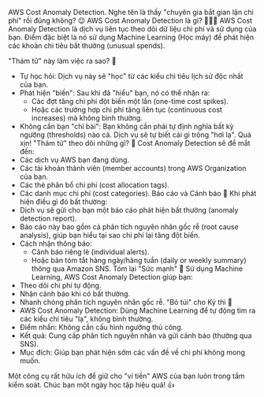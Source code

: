 AWS Cost Anomaly Detection. Nghe tên là thấy "chuyên gia bắt gian lận chi phí" rồi đúng không? 😉
AWS Cost Anomaly Detection là gì? 🕵️‍♂️💸
AWS Cost Anomaly Detection là dịch vụ liên tục theo dõi dữ liệu chi phí và sử dụng của bạn. Điểm đặc biệt là nó sử dụng Machine Learning (Học máy) để phát hiện các khoản chi tiêu bất thường (unusual spends).

"Thám tử" này làm việc ra sao? 🤖
 * Tự học hỏi: Dịch vụ này sẽ "học" từ các kiểu chi tiêu lịch sử độc nhất của bạn.
 * Phát hiện "biến": Sau khi đã "hiểu" bạn, nó có thể nhận ra:
   * Các đợt tăng chi phí đột biến một lần (one-time cost spikes).
   * Hoặc các trường hợp chi phí tăng liên tục (continuous cost increases) mà không bình thường.
 * Không cần bạn "chỉ bài": Bạn không cần phải tự định nghĩa bất kỳ ngưỡng (thresholds) nào cả. Dịch vụ sẽ tự biết cái gì trông "hơi lạ". Quá xịn!
"Thám tử" theo dõi những gì? 🔎
Cost Anomaly Detection sẽ để mắt đến:
 * Các dịch vụ AWS bạn đang dùng.
 * Các tài khoản thành viên (member accounts) trong AWS Organization của bạn.
 * Các thẻ phân bổ chi phí (cost allocation tags).
 * Các danh mục chi phí (cost categories).
Báo cáo và Cảnh báo 📢
Khi phát hiện điều gì đó bất thường:
 * Dịch vụ sẽ gửi cho bạn một báo cáo phát hiện bất thường (anomaly detection report).
 * Báo cáo này bao gồm cả phân tích nguyên nhân gốc rễ (root cause analysis), giúp bạn hiểu tại sao chi phí lại tăng đột biến.
 * Cách nhận thông báo:
   * Cảnh báo riêng lẻ (individual alerts).
   * Hoặc bản tóm tắt hàng ngày/hàng tuần (daily or weekly summary) thông qua Amazon SNS.
Tóm lại "Sức mạnh" 💪
Sử dụng Machine Learning, AWS Cost Anomaly Detection giúp bạn:
 * Theo dõi chi phí tự động.
 * Nhận cảnh báo khi có bất thường.
 * Nhanh chóng phân tích nguyên nhân gốc rễ.
"Bỏ túi" cho Kỳ thi 📝
 * AWS Cost Anomaly Detection: Dùng Machine Learning để tự động tìm ra các kiểu chi tiêu "lạ", không bình thường.
 * Điểm nhấn: Không cần cấu hình ngưỡng thủ công.
 * Kết quả: Cung cấp phân tích nguyên nhân và gửi cảnh báo (thường qua SNS).
 * Mục đích: Giúp bạn phát hiện sớm các vấn đề về chi phí không mong muốn.

Một công cụ rất hữu ích để giữ cho "ví tiền" AWS của bạn luôn trong tầm kiểm soát. Chúc bạn một ngày học tập hiệu quả! 👍
